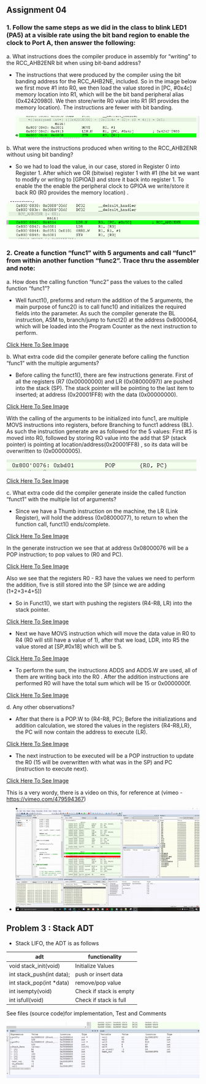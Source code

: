 ## Assignment 04
### 1. Follow the same steps as we did in the class to blink LED1 (PA5) at a visible rate using the bit band region to enable the clock to Port A, then answer the following: 
 
 a. What instructions does the compiler produce in assembly for “writing” to the RCC_AHB2ENR bit when using bit-band address?
 - The instructions that were produced by the compiler using the bit
   banding address for the RCC_AHB2NE, included. So in the image below
   we first move #1 into R0, we then load the value stored in [PC,
   #0x4c] memory location into R1, which will be the bit band peripheral alias (0x42420980). We then store/write R0 value into R1 (R1 provides
   the memory location). The instructions are fewer with bit banding. 
   
   ![alt text](https://github.com/EdwinKaburu/embsys310/blob/main/assignment04/BlinkingAndFunct/Img/Img3.PNG)
   
b.	What were the instructions produced when writing to the RCC_AHB2ENR without using bit banding?  
   - So we had to load the value, in our case, stored in Register 0 into
   Register 1.  After which we OR (bitwise) register 1 with #1 (the bit
   we want to modify or writing to [GPIOA]) and store it back into
   register 1. To enable the the enable the peripheral clock to GPIOA we
   write/store it back R0 (R0 provides the memory location) . 
   
   ![alt text](https://github.com/EdwinKaburu/embsys310/blob/main/assignment04/BlinkingAndFunct/Img/Img1.PNG)

### 2. Create a function “func1” with 5  arguments and call “func1” from within another function “func2”. Trace thru the assembler and note: 

a.	How does the calling function “func2” pass the values to the called function “func1”? 

 - Well funct1(), preforms and return the addition of the 5 arguments, the main purpose of func2() is to call func1() and initializes the required fields into the parameter.
As such the compiler generate the BL instruction, ASM to, branch/jump to funct2() at the address 0x8000064, which will be loaded into the Program Counter as the next instruction to perform.


[ Click Here To See Image](https://github.com/EdwinKaburu/embsys310/tree/main/assignment04/BlinkingAndFunct/Img/Img4.PNG)

b.	What extra code did the compiler generate before calling the function “func1” with the multiple arguments? 

 - Before calling the funct1(), there are few instructions generate. First of all  the registers (R7 (0x00000000) and LR (0x08000097)) are pushed into the stack (SP).
The stack pointer will be pointing to the last item to inserted; at address (0x20001FF8) with the data  (0x00000000). 


[ Click Here To See Image](https://github.com/EdwinKaburu/embsys310/tree/main/assignment04/BlinkingAndFunct/Img/Img5.PNG)

With the calling of the arguments to be initialized into func1, are multiple MOVS instructions into registers, before Branching to funct1 address (BL).
As such the instruction generate are as followed for the 5 values: 
First #5 is moved into R0, followed by storing RO value into the add that SP (stack pointer) is pointing at location/address(0x20001FF8) , so its data will be overwritten to (0x00000005).

![alt text](https://github.com/EdwinKaburu/embsys310/blob/main/assignment04/BlinkingAndFunct/Img/Img7.PNG)

[ Click Here To See Image](https://github.com/EdwinKaburu/embsys310/tree/main/assignment04/BlinkingAndFunct/Img/Img6.PNG)

c.	What extra code did the compiler generate inside the called function “funct1” with the multiple list of arguments? 

 - Since we have a Thumb instruction on the machine, the LR (Link Register), will hold the address (0x08000077), to return to when the function call, funct1() ends/complete.
 
 
 [ Click Here To See Image](https://github.com/EdwinKaburu/embsys310/tree/main/assignment04/BlinkingAndFunct/Img/Img8.PNG)
 
In the generate instruction we see that at address 0x08000076 will be a POP instruction; to pop values to (R0 and PC). 


[ Click Here To See Image](https://github.com/EdwinKaburu/embsys310/tree/main/assignment04/BlinkingAndFunct/Img/Img7.PNG)

Also we see that the registers R0 - R3 have the values we need to perform the addition, five is still stored into the SP (since we are adding (1+2+3+4+5))
- So in Funct1(), we start with pushing the registers (R4-R8, LR) into the stack pointer. 

[ Click Here To See Image](https://github.com/EdwinKaburu/embsys310/tree/main/assignment04/BlinkingAndFunct/Img/Img10.PNG)

- Next we have MOVS instruction which will move the data value in R0 to R4 (R0 will still have a value of 1), after that we load, LDR, into R5 the value stored at [SP,#0x18] which will be 5. 


[ Click Here To See Image](https://github.com/EdwinKaburu/embsys310/tree/main/assignment04/BlinkingAndFunct/Img/Img11.PNG)

- To perform the sum, the instructions ADDS and ADDS.W are used, all of them are writing back into the R0 . 
After the addition instructions are performed R0 will have the total sum which will be 15 or 0x0000000f. 


[ Click Here To See Image](https://github.com/EdwinKaburu/embsys310/tree/main/assignment04/BlinkingAndFunct/Img/Img14.PNG)

d.	Any other observations? 

 - After that there is a POP.W to {R4-R8, PC}; 
Before the initializations and addition calculation, we stored the values in the registers {R4-R8,LR}, the PC will now contain the address to execute (LR).


[ Click Here To See Image](https://github.com/EdwinKaburu/embsys310/tree/main/assignment04/BlinkingAndFunct/Img/Img15.PNG)

- The next instruction to be executed will be a POP instruction to update the R0 (15 will be overwritten with what was in the SP) and PC (instruction to execute next). 


[ Click Here To See Image](https://github.com/EdwinKaburu/embsys310/tree/main/assignment04/BlinkingAndFunct/Img/Img17.PNG)

This is a very wordy, there is a video on this, for reference at (vimeo - https://vimeo.com/479594367)

- ![alt text](https://github.com/EdwinKaburu/embsys310/blob/main/assignment04/BlinkingAndFunct/Img/functOverview.gif)


## Problem 3 : Stack ADT
- Stack LIFO, the ADT is as follows

|adt | functionality |
|--|--|
| void stack_init(void)|  Initialize Values|
|int stack_push(int data);| push or insert data|
|int stack_pop(int *data)| remove/pop value 
|int isempty(void)| Check if stack is empty|
|int isfull(void)|Check if stack is full|

See files (source code)for implementation, Test and Comments

![alt text](https://github.com/EdwinKaburu/embsys310/blob/main/assignment04/Stack_DST/Img/capture.PNG)

